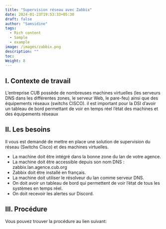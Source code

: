 ```yaml
---
title: "Supervision réseau avec Zabbix"
date: 2024-01-23T19:53:33+05:30
draft: false
author: "Samsidine"
tags:
  - Rich content
  - Sample
  - example
image: /images/zabbix.png
description: ""
toc: 
Weight: 8
---
```


## I. Contexte de travail

L’entreprise CUB possède de nombreuses machines virtuelles (les serveurs DNS dans les différentes zones, le serveur Web, le pare-feu) ainsi que des équipements réseaux (switchs CISCO). il est important pour la DSI d’avoir un tableau de bord permettant de voir en temps réel l’état des machines et des équipements réseaux

## II. Les besoins 

Il vous est demandé de mettre en place une solution de supervision du réseau (Switchs Cisco) et des machines virtuelles.

- La machine doit être intégré dans la bonne zone du lan de votre agence.
- La machine doit être accessible depuis son nom DNS : zabbix.lan.agence.cub.org
- Zabbix doit être installé en français.
- La machine doit utiliser le résolveur du lan comme serveur DNS.
- On doit avoir un tableau de bord qui permettent de voir l’état de tous les systèmes en temps réel.
- On doit recevoir les alertes sur Discord.

## III. Procédure 

Vous pouvez trouver la procédure au lien suivant:

